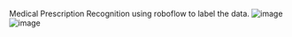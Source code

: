 Medical Prescription Recognition using roboflow to label the data.
![image](https://github.com/ShreeRohitt/medical_pres_recognition/assets/104093240/f06d7d2b-6818-4719-98a7-c2cb29fb46ca)
![image](https://github.com/ShreeRohitt/medical_pres_recognition/assets/104093240/9b6c572b-a1d0-4c0d-81c6-1f1b7eda39ee)
